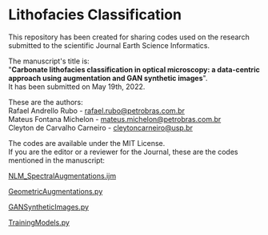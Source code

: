 # Lithofacies Classification

This repository has been created for sharing codes used on the research submitted to the scientific Journal Earth Science Informatics.  
  
The manuscript's title is:  
"**Carbonate lithofacies classification in optical microscopy: a data-centric approach using augmentation and GAN synthetic images**".  
It has been submitted on May 19th, 2022.

These are the authors:  
Rafael Andrello Rubo - rafael.rubo@petrobras.com.br  
Mateus Fontana Michelon - mateus.michelon@petrobras.com.br  
Cleyton de Carvalho Carneiro - cleytoncarneiro@usp.br  

The codes are available under the MIT License.  
If you are the editor or a reviewer for the Journal, these are the codes mentioned in the manuscript:

[NLM_SpectralAugmentations.ijm](NLM_SpectralAugmentations.ijm)

[GeometricAugmentations.py](GeometricAugmentations.py)

[GANSyntheticImages.py](GANSyntheticImages.py)

[TrainingModels.py](TrainingModels.py)
